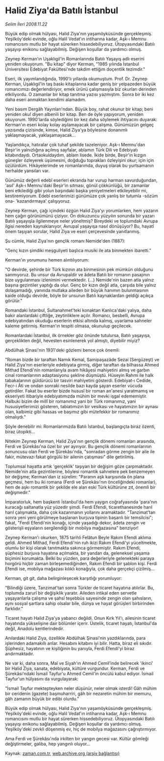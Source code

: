 # Halid Ziya'da Batılı İstanbul

*Selim İleri 2008.11.22*

<tr><td class="metin" colspan="2" style="padding-top: 20px; padding-left: 5px; padding-right: 10px;">Büyük edip olmak hülyası, Halid Ziya'nın yaşamöyküsünde gerçekleşmiş. Yeşilköy'deki evinde, oğlu Halil Vedat'ın intiharına kadar, Aşk-ı Memnu romancısını mutlu bir hayat sürerken hissedebiliyoruz. Ütopyasındaki Batılı yaşayışı enikonu sağlayabilmiş. Değişen koşullar da yardımcı olmuş.</td></tr><tr><td class="metin" colspan="2" style="padding-top: 20px; padding-left: 5px; padding-right: 10px;"><p>Zeynep Kerman'ın Uşaklıgil'in Romanlarında Batılı Yaşayış adlı eserini yeniden okuyorum. "Bu kitap" diyor Kerman, "1985 yılında İstanbul Üniversitesi Edebiyat Fakültesi'nde takdim ettiğim doçentlik tezimdir."
<p>Eseri, ilk yayımlandığında, 1990'lı yıllarda okumuştum. Prof. Dr. Zeynep Kerman, Uşaklıgil'in taş baskı kitaplarına kadar geniş bir yelpazeden büyük romancımızı değerlendiriyor, emek ürünü çalışmasıyla biz okurları derinden etkiliyordu. O zamanlar bir kitap tanıtma yazısı yazmıştım. Sonra bir iki kez daha eseri anmaktan kendimi alamadım.
<p>Yeni basım Dergâh Yayınları'ndan. Büyük boy, rahat okunur bir kitap; beni yeniden oku! diyen albenili bir kitap. Ben de öyle yapıyorum, yeniden okuyorum. 1990'larda söylediğimi bir kez daha söylemek ihtiyacını duyarak: Kerman'ın eseri kolay kolay aşılamayacak bir çalışma. Günümüzün gelgeç yazısında çizisinde, kimse, Halid Ziya'ya böylesine donanımlı yaklaşmayacak, yaklaşamayacak...
<p>Yaşlandıkça, hatıralar çok tuhaf şekilde tazeleniyor. Aşk-ı Memnu'dan Beşir'in yalnızlığına açılmış sayfalar, ablamın Türk Dili ve Edebiyatı kitabındaydı. Ortaokuldaydım, ablam lisede. İkide birde, Beşir'in kızgın güneşler özleyerek üşümesini, doğduğu toprakları özleyişini okur; için için üzülürdüm. Hikâyelerimde ve romanlarımda, duyuş olarak bu yurtsamanın herhalde yansıları var.
<p>Günümüz değerli edebî eserleri ekranda har vurup harman savurduğundan, 'asıl' Aşk-ı Memnu'daki Beşir'in sıtması, gönül çökkünlüğü, bir zamanlar beni etkilediği gibi yolun başındaki başka yeniyetmeleri etkileyebilir mi, kestiremiyorum. Edebî eserlerimizi günümüze çok yanlış bir tutumla -sözüm ona- 'kazandırmaya' çalışıyoruz.
<p>Zeynep Kerman, çağı içindeki özgün Halid Ziya'yı yorumlarken, hem yazarın hem çağın görünümünü çiziyor. On dokuzuncu yüzyılın sonunda bir yazarı Batılı yaşayışla ilgilenmeye neler yöneltmiş? Bireydeki ve toplumdaki Avrupa ilgisi nereden kaynaklanıyor, Avrupaî yaşayışa nasıl dönüşüyor? Bu, hayatî önem taşıyan sorular, Halid Ziya ve eseri çerçevesinde yanıtlanmış.
<p>Şu cümle, Halid Ziya'nın gençlik romanı Nemide'den (1887):
<p>"Genç kızın şimdiki meşguliyeti başlıca musiki ile ata binmekten ibaretti."
<p>Kerman'ın yorumunu hemen alıntılıyorum:
<p>"O devirde, şehirde bir Türk kızının ata binmesinin pek mümkün olduğunu sanmıyoruz. Bu unsur da Avrupaîdir ve âdeta Batılı bir romanın pasajının bize uygulanması izlenimini vermektedir. (...) Nemide'nin bazen atla yalnız başına gezintiler yaptığı da olur. Genç bir kızın değil atla, çarşıda bile yalnız dolaşamadığı, yanında mutlaka aileden bir büyük hanımın bulunmasının kaide olduğu devirde, böyle bir unsurun Batılı kaynaklardan geldiği açıkça görülür."
<p>Romandaki İstanbul, Sultanahmet'teki konaktan Kanlıca'daki yalıya, daha bakir alanlardaki çiftliğe, zeytinliklere açılır. Romancı, besbelli, Avrupa edebiyatından okuduğu eserlerin etkisi altında kalmış, uyarlama sahneler kaleme getirmiş. Kerman'ın tespiti olmasa, okunulup geçilecek.
<p>Romanlardaki İstanbul, ilk örnekler göz önünde tutulursa, Batılı yaşayışa, gerçeklikten değil, hevesten esinlenerek yol almıştı, diyebilir miyiz?
<p>Abdülhak Şinasi'nin 1931'deki gözlemi bence çok önemli:
<p>"Roman bizde bir taraftan Namık Kemal, Samipaşazâde Sezai (Sergüzeşt) ve Halid Ziya'nın eserleriyle edebiyata girmiş, diğer taraftan da bilhassa Ahmed Mithad Efendi'nin romanlarıyla avam hikâyesi mahiyetini almış ve garbın cinaî romanlarının adaptasiyonu şekline düşmüştü. Hüseyin Rahmi ile halk tabakalarının güldürücü bir tasviri mahiyetini gösterdi. Edebiyat-ı Cedide, Fecr-i Âti ve ondan sonraki nesilde bazı kayda şayan eserler vücuda getirdiler. Fakat bu eserler bizde hususî bir roman an'anesi yaratmamış ve ekseriyeti itibariyle edebiyatımızda mühim bir mevki işgal edememiştir. Halbuki bizim de millî bir romanımız yani bir Türk romanımız, yani hususiyetlerimizi gösteren, tabiatımızın bir vesikası ve hayatımızın bir aynası olan, kalbimiz gibi hassas ve başımız gibi mütefekkir bir romanımız olmalıydı."
<p>Şöyle denebilir mi: Romanlarımızda Batılı İstanbul, başlangıçta biraz özenti, biraz ütopikti...
<p>Nitekim Zeynep Kerman, Halid Ziya'nın gençlik dönemi romanları arasında, Ferdi ve Şürekâsı'na özel bir yer ayırıyor. Bu gençlik dönemi romanlarının sonuncusu olan Ferdi ve Şürekâsı'nda, "sonradan görme zengin bir aile ile fakir, mütevazı fakat görgülü bir ailenin çatışması" dile getirilmiş.
<p>Toplumsal hayatta artık 'gerçeklik' taşıyan bir değişim göze çarpmaktadır. Nemide'nin atla gezintilerine, böylesi romantik sahnelere pek benzemeyen bir değişme; Kerman'dan iz sürelim: "Paranın aşk karşısında ön plana geçmesi, hem bu iki romana (Ferdi ve Şürekâsı'nın önceliğindeki romanlar), hem de aşkı romantik bir şekilde ele alan eski Türk kültürüne zıt, önemli bir değişmedir."
<p>İmparatorluk, hem başkenti İstanbul'da hem yaygın coğrafyasında 'para'nın kuracağı saltanatla yüz yüzedir şimdi. Ferdi Efendi, ticarethanesinde harıl harıl çalışmakta, daha çok kazanmanın yollarını aramaktadır. "Tanzimat'tan sonra yeni yeni görülmeye başlanan burjuva tipinin başarılı bir temsilcisi"; fakat, "Ferdi Efendi'nin konağı, içinde yaşadığı dekor, âdeta zengin ve gösterişli eşyaların sergilendiği bir mobilya mağazasına" benziyor!
<p>Zeynep Kerman'ı okurken, 1875 tarihli Felâtun Beyle Rakım Efendi aklıma geldi. Ahmed Mithad, Ferdi Efendi'nin ruh ikizi Rakım Efendi'yi yüceltmekte, olumlu bir kişi olarak tanıtmakta sakınca görmemiştir. Rakım Efendi, şüphesiz burjuva hayatına açılmakta, bir yandan da, geleneksel yaşama biçimini korumakta. Belki bu yüzden, para değerleriyle gelenekteki paraya horgörü hiçbir zaman birleşemediğinden, Rakım Efendi bir şablon kişi. Ferdi Efendi ise, mobilya mağazası kılıklı konağıyla, çok daha gerçekçi çizilmiş...
<p>Kerman, git git, daha belirginleşecek karşıtlığı yorumluyor:
<p>"Bilindiği üzere, Tanzimat'tan sonra Türkler de ticaret hayatına atılırlar. Bu, toplumda zarurî bir değişiklik yaratır. Aileden intikal eden servetle yaşayanlarla çalışma ve şahsî teşebbüs sayesinde zengin olan şahısların, aynı sosyal şartlara sahip olsalar bile, dünya ve hayat görüşleri birbirinden farklıdır."
<p>Ticaret hayatı Halid Ziya'ya yabancı değildi. Onun Kırk Yıl'ı, ailesinin ticaret hayatında yükselişine dair bölümler içerir. Üstelik, ticaret hayatı, İstanbul'da değil, Anadolu kentlerindedir.
<p>Anılardaki Halid Ziya, özellikle Abdülhak Şinasi'nin yazdıklarında, para işlerinden adamakıllı anlar. Hesabını kitabını iyi bilir. Hatta, biraz eli sıkıdır. Şüphesiz, hayatının ve kişiliğinin bu yanıyla, Ferdi Efendi'yi biraz andırmaktadır.
<p>Ne var ki, daha sonra, Maî ve Siyah'ın Ahmed Cemil'inde belirecek 'ikinci' bir Halid Ziya, sanata, edebiyata, kültüre vurgundur. Kerman, Ferdi ve Şürekâsı'ndaki İsmail Tayfur'u Ahmed Cemil'in öncülü kabul ediyor. İsmail Tayfur'un hülyasını da vurgulayarak:
<p>"İsmail Tayfur mektepteyken neler düşünür, neler olmak isterdi! Gâh mühim bir ceridenin (gazete) başmuharriri, gâh bir nezaretin mühim bir memuru, gâh zamanın büyük bir edibi olurdu."
<p>Büyük edip olmak hülyası, Halid Ziya'nın yaşamöyküsünde gerçekleşmiş. Yeşilköy'deki evinde, oğlu Halil Vedat'ın intiharına kadar, Aşk-ı Memnu romancısını mutlu bir hayat sürerken hissedebiliyoruz. Ütopyasındaki Batılı yaşayışı enikonu sağlayabilmiş. Değişen koşullar da yardımcı olmuş. Yeşilköy'deki zevkli döşenmiş ev, hiç de mobilya mağazasını çağrıştırmıyor.
<p>Ama Ferdi ve Şürekâsı'nda irkilten bir yangın gecesi var. Kültür gömleği değiştirmeler, galiba, hep yangınlı oluyor...<br/></p></p></p></p></p></p></p></p></p></p></p></p></p></p></p></p></p></p></p></p></p></p></p></p></p></p></p></td></tr>

Kaynak: [zaman.com.tr](http://zaman.com.tr/yazar.do?yazino=762746), [web.archive.org (arşiv bağlantısı)](http://web.archive.org/web/20081230142255/http://www.zaman.com.tr:80/yazar.do?yazino=762746)
